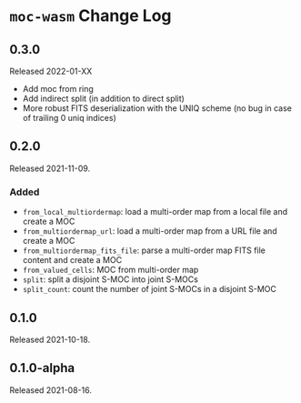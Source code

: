 # `moc-wasm` Change Log

## 0.3.0

Released 2022-01-XX

* Add moc from ring
* Add indirect split (in addition to direct split)
* More robust FITS deserialization with the UNIQ scheme (no bug in case of trailing 0 uniq indices)


## 0.2.0

Released 2021-11-09.

### Added

* `from_local_multiordermap`: load a multi-order map from a local file and create a MOC
* `from_multiordermap_url`: load a multi-order map from a URL file and create a MOC
* `from_multiordermap_fits_file`:  parse a multi-order map FITS file content and create a MOC
* `from_valued_cells`: MOC from multi-order map
* `split`: split a disjoint S-MOC into joint S-MOCs
* `split_count`: count the number of joint S-MOCs in a disjoint S-MOC


## 0.1.0

Released 2021-10-18.

## 0.1.0-alpha

Released 2021-08-16.

